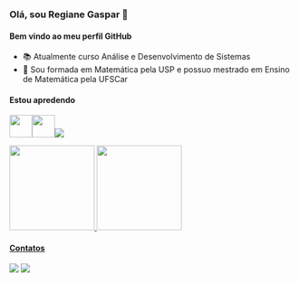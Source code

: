 ### Olá, sou Regiane Gaspar 👋
#### Bem vindo ao meu perfil GitHub

- 📚 Atualmente curso Análise e Desenvolvimento de Sistemas
- 💬 Sou formada em Matemática pela USP e possuo mestrado em Ensino de Matemática pela UFSCar

#### Estou apredendo
<img src="https://cdn.jsdelivr.net/gh/devicons/devicon/icons/html5/html5-plain.svg" width="40" height="40"/><img src="https://cdn.jsdelivr.net/gh/devicons/devicon/icons/css3/css3-original.svg" width="40" height="40"/><img src="https://cdn.jsdelivr.net/gh/devicons/devicon/icons/javascript/javascript-original.svg"/>

<div>
<a href="https://github.com/regianegaspar">
<img height="150em" src="https://github-readme-stats.vercel.app/api/top-langs/?username=regianegaspar&layout=compact&langs_count=7&theme=dracula"/> <img height="150em" src="https://github-readme-stats.vercel.app/api?username=regianegaspar&show_icons=true&theme=dracula&include_all_commits=true&count_private=true"/>
</div>

#### Contatos
<div>
<a href = "mailto:regiogaspar@gmail.com"><img src="https://img.shields.io/badge/Gmail-D14836?style=for-the-badge&logo=gmail&logoColor=white" target="_blank"></a> <a href="https://www.linkedin.com/in/regianegaspar" target="_blank"><img src="https://img.shields.io/badge/-LinkedIn-%230077B5?style=for-the-badge&logo=linkedin&logoColor=white" target="_blank"></a>   
</div>

